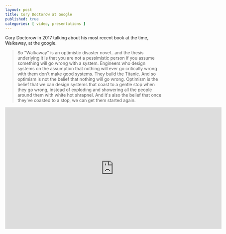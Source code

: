 ```yaml
---
layout: post
title: Cory Doctorow at Google
published: true 
categories: [ video, presentations ]
---
```


Cory Doctorow in 2017 talking about his most recent book at the time, Walkaway, at the google.

<blockquote>
So "Walkaway" is an optimistic disaster novel...and the thesis underlying it is that you are not a pessimistic person if you 
assume something will go wrong with a system. Engineers who design systems on the assumption that nothing will ever go 
critically wrong with them don't make good systems. They build the Titanic. And so optimism is not the belief that nothing 
will go wrong. Optimism is the belief that we can design systems that coast to a gentle stop when they go wrong, instead of 
exploding and showering all the people around them with white hot shrapnel. And it's also the belief that once they've 
coasted to a stop, we can get them started again.
</blockquote>


<iframe width="695" height="391" src="https://www.youtube.com/embed/9gfHFtrM_xA" frameborder="0" allow="accelerometer; autoplay; encrypted-media; gyroscope; picture-in-picture" allowfullscreen></iframe>

